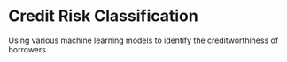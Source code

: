 # Credit Risk Classification
Using various machine learning models to identify the creditworthiness of borrowers
